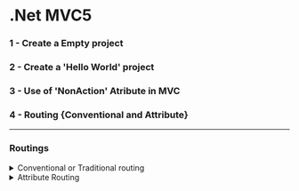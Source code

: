 # .Net MVC5

### 1 - Create a Empty project
### 2 - Create a 'Hello World' project
### 3 - Use of 'NonAction' Atribute in MVC
### 4 - Routing {Conventional and Attribute}

<hr>

### Routings

<details>
  <summary>Conventional or Traditional routing</summary>
Go: App_Start/RoutesConfig.cs ><br>

Default <br>

```
public static void RegisterRoutes(RouteCollection routes)
        {
            routes.IgnoreRoute("{resource}.axd/{*pathInfo}");
            routes.MapRoute(
                name: "Default",
                url: "{controller}/{action}/{id}",
                defaults: new { controller = "Home", action = "Index", id = UrlParameter.Optional }
            );
        }
```

Custom <br>

```
public static void RegisterRoutes(RouteCollection routes)
        {
            routes.IgnoreRoute("{resource}.axd/{*pathInfo}");
            routes.MapRoute(
                name: "Default",
                url: "{controller}/{action}/{id}",
                defaults: new { controller = "Home", action = "Index", id = UrlParameter.Optional }
            );
             routes.MapRoute(
                name: "AnyName",
                url: "Employee",
                defaults: new { controller = "Employee", action = "GetAllEmployee"}
            );
            // OR
            routes.MapRoute(
                name: "AnyName",
                url: "Employee/{Id}",
                defaults: new { controller = "Employee", action = "GetEmployee"}
            ); 
            // OR
             routes.MapRoute(
                name: "AnyName",
                url: "Employee/{Id}/Address",
                defaults: new { controller = "Employee", action = "GetEmployee"}
                constraints: new {id="@\d+"} // constraint use for accepting only int32
            );
        }
 ```    
  </details>
  
  <details>
   <summary>Attribute Routing</summary>
Go: App_Start/RoutesConfig.cs ><br>
  </details>
